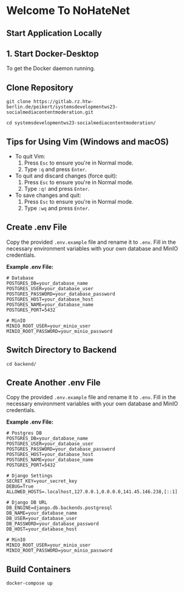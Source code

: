# Welcome To NoHateNet

## Start Application Locally

## 1. Start Docker-Desktop
   To get the Docker daemon running.

## Clone Repository
   ```
   git clone https://gitlab.rz.htw-berlin.de/peikert/systemsdevelopmentws23-socialmediacontentmoderation.git
   ```
   ```
   cd systemsdevelopmentws23-socialmediacontentmoderation/
   ```

## Tips for Using Vim (Windows and macOS)
   - To quit Vim:
     1. Press `Esc` to ensure you're in Normal mode.
     2. Type `:q` and press `Enter`.
   - To quit and discard changes (force quit):
     1. Press `Esc` to ensure you're in Normal mode.
     2. Type `:q!` and press `Enter`.
   - To save changes and quit:
     1. Press `Esc` to ensure you're in Normal mode.
     2. Type `:wq` and press `Enter`.

## Create .env File
   Copy the provided `.env.example` file and rename it to `.env`. Fill in the necessary environment variables with your own database and MinIO credentials.

   **Example .env File:**
   ```dotenv
   # Database
   POSTGRES_DB=your_database_name
   POSTGRES_USER=your_database_user
   POSTGRES_PASSWORD=your_database_password
   POSTGRES_HOST=your_database_host
   POSTGRES_NAME=your_database_name
   POSTGRES_PORT=5432

   # MinIO
   MINIO_ROOT_USER=your_minio_user
   MINIO_ROOT_PASSWORD=your_minio_password
   ```

## Switch Directory to Backend
   ```
   cd backend/
   ```

## Create Another .env File
   Copy the provided `.env.example` file and rename it to `.env`. Fill in the necessary environment variables with your own database and MinIO credentials.

   **Example .env File:**
   ```dotenv
   # Postgres DB
   POSTGRES_DB=your_database_name
   POSTGRES_USER=your_database_user
   POSTGRES_PASSWORD=your_database_password
   POSTGRES_HOST=your_database_host
   POSTGRES_NAME=your_database_name
   POSTGRES_PORT=5432

   # Django Settings
   SECRET_KEY=your_secret_key
   DEBUG=True
   ALLOWED_HOSTS=.localhost,127.0.0.1,0.0.0.0,141.45.146.238,[::1]

   # Django DB URL
   DB_ENGINE=django.db.backends.postgresql
   DB_NAME=your_database_name
   DB_USER=your_database_user
   DB_PASSWORD=your_database_password
   DB_HOST=your_database_host

   # MinIO
   MINIO_ROOT_USER=your_minio_user
   MINIO_ROOT_PASSWORD=your_minio_password
   ```

## Build Containers 
   ```
   docker-compose up
   ```
